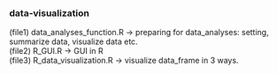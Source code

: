 ### data-visualization
(file1) data_analyses_function.R -> preparing for data_analyses: setting, summarize data, visualize data etc.  
(file2) R_GUI.R                  -> GUI in R  
(file3) R_data_visualization.R   -> visualize data_frame in 3 ways.  

